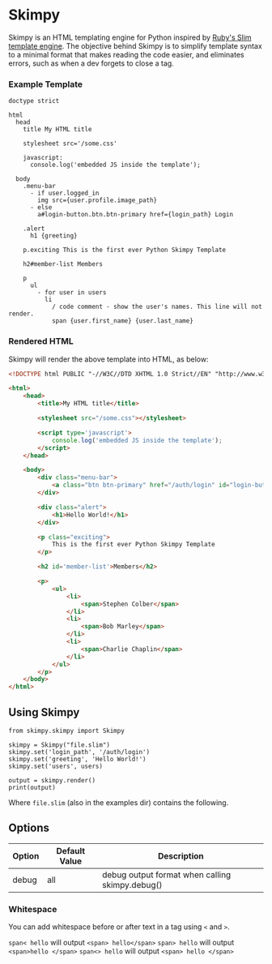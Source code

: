 # Skimpy

Skimpy is an HTML templating engine for Python inspired by [Ruby's Slim template engine](https://github.com/slim-template/slim).
The objective behind Skimpy is to simplify template syntax to a minimal format that
makes reading the code easier, and eliminates errors, such as when a dev forgets to close a tag.

### Example Template


```slim
doctype strict

html
  head
    title My HTML title

    stylesheet src='/some.css'

    javascript:
      console.log('embedded JS inside the template');

  body
    .menu-bar
      - if user.logged_in
        img src={user.profile.image_path}
      - else
        a#login-button.btn.btn-primary href={login_path} Login

    .alert
      h1 {greeting}

    p.exciting This is the first ever Python Skimpy Template

    h2#member-list Members

    p
      ul
        - for user in users
          li
            / code comment - show the user's names. This line will not render.
            span {user.first_name} {user.last_name}
```

### Rendered HTML

Skimpy will render the above template into HTML, as below:

```html
<!DOCTYPE html PUBLIC "-//W3C//DTD XHTML 1.0 Strict//EN" "http://www.w3.org/TR/xhtml1/DTD/xhtml1-strict.dtd">

<html>
    <head>
        <title>My HTML title</title>

        <stylesheet src="/some.css"></stylesheet>

        <script type='javascript'>
            console.log('embedded JS inside the template');
        </script>
    </head>

    <body>
        <div class="menu-bar">
            <a class="btn btn-primary" href="/auth/login" id="login-button"/>Login</a>
        </div>

        <div class="alert">
            <h1>Hello World!</h1>
        </div>

        <p class="exciting">
            This is the first ever Python Skimpy Template
        </p>

        <h2 id='member-list'>Members</h2>

        <p>
            <ul>
                <li>
                    <span>Stephen Colber</span>
                </li>
                <li>
                    <span>Bob Marley</span>
                </li>
                <li>
                    <span>Charlie Chaplin</span>
                </li>
            </ul>
        </p>
    </body>
</html>
```


## Using Skimpy


```
from skimpy.skimpy import Skimpy

skimpy = Skimpy("file.slim")
skimpy.set('login_path', '/auth/login')
skimpy.set('greeting', 'Hello World!')
skimpy.set('users', users)

output = skimpy.render()
print(output)
```

Where `file.slim` (also in the examples dir) contains the following.

## Options

| Option | Default Value | Description                                     |
|--------|---------------|-------------------------------------------------|
| debug  | all           | debug output format when calling skimpy.debug() |

### Whitespace

You can add whitespace before or after text in a tag using `<` and `>`.

`span< hello`  will output `<span> hello</span>`
`span> hello`  will output `<span>hello </span>`
`span<> hello` will output `<span> hello </span>`
